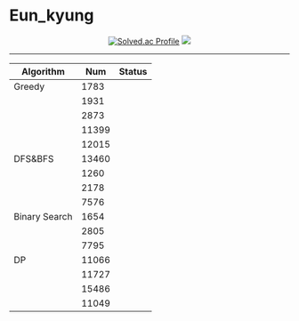 # Eun_kyung










 
<div align="center">


[![Solved.ac Profile](http://mazassumnida.wtf/api/v2/generate_badge?boj=dmsrud1501222)](https://solved.ac/dmsrud1501222/) <img src="http://mazandi.herokuapp.com/api?handle=dmsrud1501222&theme=dark"/>

 

<hr>
 
 |Algorithm|Num|Status|
 |------|------|------|
 |Greedy|1783||
 ||1931||
 ||2873||
 ||11399||
 ||12015||
 |DFS&BFS|13460||
 ||1260||
 ||2178||
 ||7576||
 |Binary Search|1654||
 ||2805||
 ||7795||
 |DP|11066||
 ||11727||
 ||15486||
 ||11049||
<br>
 

